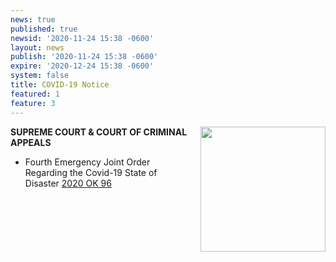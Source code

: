 ```yaml
---
news: true
published: true
newsid: '2020-11-24 15:38 -0600'
layout: news
publish: '2020-11-24 15:38 -0600'
expire: '2020-12-24 15:38 -0600'
system: false
title: COVID-19 Notice
featured: 1
feature: 3
---
```

<a href="http://www.oscn.net/notices/"><img src="http://www.oscn.net/notices/covid-19.jpg" style="margin: 0 0em 1em 1em; width: 200px; float: right;" /></a>

**SUPREME COURT & COURT OF CRIMINAL APPEALS**  
- Fourth Emergency Joint Order Regarding the Covid-19 State of Disaster [2020 OK 96](http://www.oscn.net/applications/oscn/DeliverDocument.asp?CiteID=487366)



<br />
<div style="clear:both;"></div>
